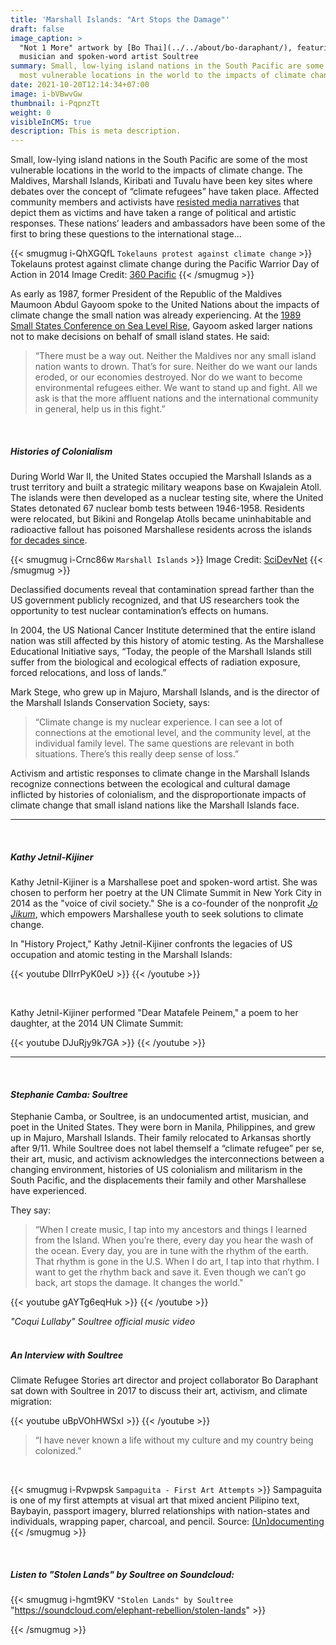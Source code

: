 ```yaml
---
title: 'Marshall Islands: "Art Stops the Damage"'
draft: false
image_caption: >
  "Not 1 More" artwork by [Bo Thai](../../about/bo-daraphant/), featuring
  musician and spoken-word artist Soultree
summary: Small, low-lying island nations in the South Pacific are some of the
  most vulnerable locations in the world to the impacts of climate change.
date: 2021-10-20T12:14:34+07:00
image: i-bVBwvGw
thumbnail: i-PqpnzTt
weight: 0
visibleInCMS: true
description: This is meta description.
---
```

Small, low-lying island nations in the South Pacific are some of the most vulnerable locations in the world to the impacts of climate change.  The Maldives, Marshall Islands, Kiribati and Tuvalu have been key sites where debates over the concept of “climate refugees” have taken place.  Affected community members and activists have [resisted media narratives](https://link.springer.com/chapter/10.1007/978-3-319-70703-7_1) that depict them as victims and have taken a range of political and artistic responses.  These nations’ leaders and ambassadors have been some of the first to bring these questions to the international stage...

{{< smugmug i-QhXGQfL `Tokelauns protest against climate change` >}}
 Tokelauns protest against climate change during the Pacific Warrior Day of Action in 2014 Image Credit: [360 Pacific](http://350pacific.org/we-are-not-drowning-we-are-fighting/)
{{< /smugmug >}}

As early as 1987, former President of the Republic of the Maldives Maumoon Abdul Gayoom spoke to the United Nations about the impacts of climate change the small nation was already experiencing.  At the [1989 Small States Conference on Sea Level Rise](https://www.sciencedirect.com/science/article/pii/S0016718509000335), Gayoom asked larger nations not to make decisions on behalf of small island states. He said:

> “There must be a way out. Neither the Maldives nor any small island nation wants to drown.  That’s for sure.  Neither do we want our lands eroded, or our economies destroyed.  Nor do we want to become environmental refugees either.  We want to stand up and fight.  All we ask is that the more affluent nations and the international community in general, help us in this fight.”

<!-- TO-DO: Figure out spacing & sizing -->

&nbsp;

##### ***Histories of Colonialism***

During World War II, the United States occupied the Marshall Islands as a trust territory and built a strategic military weapons base on Kwajalein Atoll.  The islands were then developed as a nuclear testing site, where the United States detonated 67 nuclear bomb tests between 1946-1958.  Residents were relocated, but Bikini and Rongelap Atolls became uninhabitable and radioactive fallout has poisoned Marshallese residents across the islands [for decades since](https://theconversation.com/bikini-islanders-still-deal-with-fallout-of-us-nuclear-tests-70-years-later-58567).  

{{< smugmug i-Crnc86w `Marshall Islands` >}}
 Image Credit: [SciDevNet](https://www.scidev.net/global/climate-change/multimedia/pacific-islands-threatened-waves-climate-change.html?)
{{< /smugmug >}}

Declassified documents reveal that contamination spread farther than the US government publicly recognized, and that US researchers took the opportunity to test nuclear contamination’s effects on humans.  

In 2004, the US National Cancer Institute determined that the entire island nation was still affected by this history of atomic testing.  As the Marshallese Educational Initiative says, “Today, the people of the Marshall Islands still suffer from the biological and ecological effects of radiation exposure, forced relocations, and loss of lands.”  

Mark Stege, who grew up in Majuro, Marshall Islands, and is the director of the Marshall Islands Conservation Society, says:  

> “Climate change is my nuclear experience. I can see a lot of connections at the emotional level, and the community level, at the individual family level. The same questions are relevant in both situations. There’s this really deep sense of loss.”  

Activism and artistic responses to climate change in the Marshall Islands recognize connections between the ecological and cultural damage inflicted by histories of colonialism, and the disproportionate impacts of climate change that small island nations like the Marshall Islands face.  

- - -

<!-- TO-DO: Figure out spacing & sizing -->

&nbsp;

##### ***Kathy Jetnil-Kijiner***

Kathy Jetnil-Kijiner is a Marshallese poet and spoken-word artist.  She was chosen to perform her poetry at the UN Climate Summit in New York City in 2014 as the "voice of civil society."  She is a co-founder of the nonprofit *[Jo Jikum](https://jojikum.org/)*, which empowers Marshallese youth to seek solutions to climate change.​

In "History Project," Kathy Jetnil-Kijiner confronts the legacies of US occupation and atomic testing in the Marshall Islands:

{{< youtube DIIrrPyK0eU >}}
{{< /youtube >}}

<br>
  
Kathy Jetnil-Kijiner performed "Dear Matafele Peinem," a poem to her daughter, at the 2014 UN Climate Summit:

{{< youtube DJuRjy9k7GA >}}
{{< /youtube >}}

- - -

<!-- TO-DO: Figure out spacing & sizing -->  

&nbsp;

#### ***Stephanie Camba: Soultree***

Stephanie Camba, or Soultree, is an undocumented artist, musician, and poet in the United States.  They were born in Manila, Philippines, and grew up in Majuro, Marshall Islands.  Their family relocated to Arkansas shortly after 9/11.  While Soultree does not label themself a “climate refugee” per se, their art, music, and activism acknowledges the interconnections between a changing environment, histories of US colonialism and militarism in the South Pacific, and the displacements their family and other Marshallese have experienced.

They say:

> “When I create music, I tap into my ancestors and things I learned from the Island.  When you’re there, every day you hear the wash of the ocean.  Every day, you are in tune with the rhythm of the earth.  That rhythm is gone in the U.S. When I do art, I tap into that rhythm.  I want to get the rhythm back and save it.  Even though we can’t go back, art stops the damage. It changes the world."

{{< youtube gAYTg6eqHuk >}}
{{< /youtube >}}

*"Coqui Lullaby" Soultree official music video*\
&nbsp;

<!-- TO-DO: Figure out spacing & sizing -->  

##### ***An Interview with Soultree***

Climate Refugee Stories art director and project collaborator Bo Daraphant sat down with Soultree in 2017 to discuss their art, activism, and climate migration:

<!-- TO-DO: Combine clips to 1 interview or list out all the Qs and interview clips -->  

{{< youtube uBpVOhHWSxI >}}
{{< /youtube >}}

<!-- TO-DO: Maybe pick a favorite quote from the interview for below -->  

> “I have never known a life without my culture and my country being colonized.”

&nbsp;

{{< smugmug i-Rvpwpsk `Sampaguita - First Art Attempts` >}}
 Sampaguita is one of my first attempts at visual art that mixed ancient Pilipino text, Baybayin, passport imagery, blurred relationships with nation-states and individuals, wrapping paper, charcoal, and pencil. Source: [(Un)documenting](http://undocumenting.com/post/61601717049/stephanie)
{{< /smugmug >}}

&nbsp;

<!-- TO-DO: Figure out spacing & sizing -->  

##### ***Listen to "Stolen Lands" by Soultree on Soundcloud:***

{{< smugmug i-hgmt9KV `"Stolen Lands" by Soultree` "https://soundcloud.com/elephant-rebellion/stolen-lands" >}}

{{< /smugmug >}}